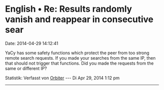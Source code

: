 English • Re: Results randomly vanish and reappear in consecutive sear
======================================================================

Date: 2014-04-29 14:12:41

YaCy has some safety functions which protect the peer from too strong
remote search requests. If you made your searches from the same IP, then
that should not trigger that functions. Did you made the requests from
the same or different IP?

Statistik: Verfasst von
[Orbiter](http://forum.yacy-websuche.de/memberlist.php?mode=viewprofile&u=2)
--- Di Apr 29, 2014 1:12 pm

------------------------------------------------------------------------
